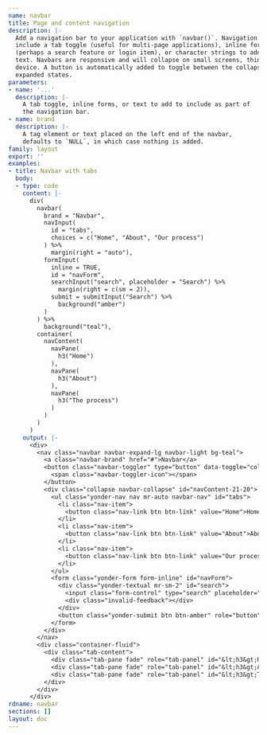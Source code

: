 ```yaml
---
name: navbar
title: Page and content navigation
description: |-
  Add a navigation bar to your application with `navbar()`. Navigation bars may
  include a tab toggle (useful for multi-page applications), inline forms
  (perhaps a search feature or login item), or character strings to add simple
  text. Navbars are responsive and will collapse on small screens, think mobile
  device. A button is automatically added to toggle between the collapsed and
  expanded states.
parameters:
- name: '...'
  description: |-
    A tab toggle, inline forms, or text to add to include as part of
    the navigation bar.
- name: brand
  description: |-
    A tag element or text placed on the left end of the navbar,
    defaults to `NULL`, in which case nothing is added.
family: layout
export: ''
examples:
- title: Navbar with tabs
  body:
  - type: code
    content: |-
      div(
        navbar(
          brand = "Navbar",
          navInput(
            id = "tabs",
            choices = c("Home", "About", "Our process")
          ) %>%
            margin(right = "auto"),
          formInput(
            inline = TRUE,
            id = "navForm",
            searchInput("search", placeholder = "Search") %>%
              margin(right = c(sm = 2)),
            submit = submitInput("Search") %>%
              background("amber")
          )
        ) %>%
          background("teal"),
        container(
          navContent(
            navPane(
              h3("Home")
            ),
            navPane(
              h3("About")
            ),
            navPane(
              h3("The process")
            )
          )
        )
      )
    output: |-
      <div>
        <nav class="navbar navbar-expand-lg navbar-light bg-teal">
          <a class="navbar-brand" href="#">Navbar</a>
          <button class="navbar-toggler" type="button" data-toggle="collapse" data-target="#navContent-21-20" aria-controls="navContent-21-20" aria-expanded="false" aria-label="Toggle navigation">
            <span class="navbar-toggler-icon"></span>
          </button>
          <div class="collapse navbar-collapse" id="navContent-21-20">
            <ul class="yonder-nav nav mr-auto navbar-nav" id="tabs">
              <li class="nav-item">
                <button class="nav-link btn btn-link" value="Home">Home</button>
              </li>
              <li class="nav-item">
                <button class="nav-link btn btn-link" value="About">About</button>
              </li>
              <li class="nav-item">
                <button class="nav-link btn btn-link" value="Our process">Our process</button>
              </li>
            </ul>
            <form class="yonder-form form-inline" id="navForm">
              <div class="yonder-textual mr-sm-2" id="search">
                <input class="form-control" type="search" placeholder="Search"/>
                <div class="invalid-feedback"></div>
              </div>
              <button class="yonder-submit btn btn-amber" role="button" value="Search">Search</button>
            </form>
          </div>
        </nav>
        <div class="container-fluid">
          <div class="tab-content">
            <div class="tab-pane fade" role="tab-panel" id="&lt;h3&gt;Home&lt;/h3&gt;"></div>
            <div class="tab-pane fade" role="tab-panel" id="&lt;h3&gt;About&lt;/h3&gt;"></div>
            <div class="tab-pane fade" role="tab-panel" id="&lt;h3&gt;The process&lt;/h3&gt;"></div>
          </div>
        </div>
      </div>
rdname: navbar
sections: []
layout: doc
---
```

